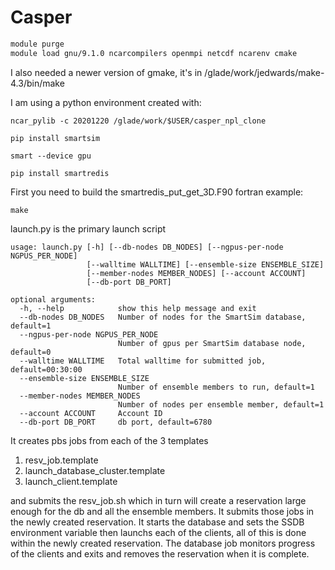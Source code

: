 
# Casper 

```bash
module purge
module load gnu/9.1.0 ncarcompilers openmpi netcdf ncarenv cmake
```

I also needed a newer version of gmake, it's in /glade/work/jedwards/make-4.3/bin/make

I am using a python environment created with:
```
ncar_pylib -c 20201220 /glade/work/$USER/casper_npl_clone
```

``pip install smartsim``

``smart --device gpu``

``pip install smartredis``

First you need to build the smartredis_put_get_3D.F90 fortran example:
```
make
```

launch.py is the primary launch script 
```
usage: launch.py [-h] [--db-nodes DB_NODES] [--ngpus-per-node NGPUS_PER_NODE]
                 [--walltime WALLTIME] [--ensemble-size ENSEMBLE_SIZE]
                 [--member-nodes MEMBER_NODES] [--account ACCOUNT]
                 [--db-port DB_PORT]

optional arguments:
  -h, --help            show this help message and exit
  --db-nodes DB_NODES   Number of nodes for the SmartSim database, default=1
  --ngpus-per-node NGPUS_PER_NODE
                        Number of gpus per SmartSim database node, default=0
  --walltime WALLTIME   Total walltime for submitted job, default=00:30:00
  --ensemble-size ENSEMBLE_SIZE
                        Number of ensemble members to run, default=1
  --member-nodes MEMBER_NODES
                        Number of nodes per ensemble member, default=1
  --account ACCOUNT     Account ID
  --db-port DB_PORT     db port, default=6780
```
It creates pbs jobs from each of the 3 templates
1. resv_job.template
2. launch_database_cluster.template
3. launch_client.template

and submits the resv_job.sh which in turn will create a reservation large enough for the db and all the ensemble members.
It submits those jobs in the newly created reservation.  It starts the database and sets the SSDB environment variable
then launchs each of the clients, all of this is done within the newly created reservation.   The database job monitors progress of the clients and exits and removes the reservation when it is complete. 